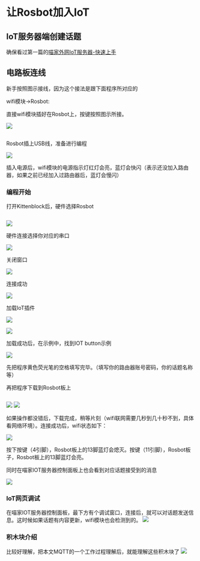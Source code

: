 # 让Rosbot加入IoT

## IoT服务器端创建话题
 
确保看过第一篇的[喵家外网IoT服务器-快速上手](http://learn.kittenbot.cn/zh_CN/latest/IoT/meowIoT/%E5%96%B5%E5%AE%B6IOT%E6%9C%8D%E5%8A%A1%E5%99%A8%E5%BF%AB%E9%80%9F%E5%85%A5%E9%97%A8.html)

## 电路板连线

新手按照图示接线，因为这个接法是跟下面程序所对应的 

wifi模块->Rosbot:

直接wifi模块插好在Rosbot上，按键按照图示所接。 

![](./images/Rosbot_IoT01.png) 

```hint:: 没有按键模块也没关系，了解原理可以间断发送固定数值
```

Rosbot插上USB线，准备进行编程

![](./images/Rosbot_IoT03.png)

插入电源后，wifi模块的电源指示灯红灯会亮，蓝灯会快闪（表示还没加入路由器，如果之前已经加入过路由器后，蓝灯会慢闪）


### 编程开始

打开Kittenblock后，硬件选择Rosbot 

```attention:: 请确保你的kittenblock是最新版
```

![](./images/Rosbot_IoT05.png)

硬件连接选择你对应的串口

![](./images/Rosbot_IoT06.png)

关闭窗口

![](./images/Rosbot_IoT07.png)

连接成功

![](./images/Rosbot_IoT08.png)

加载IoT插件

![](./images/Rosbot_IoT09.png)

![](./images/Rosbot_IoT10.png)

加载成功后，在示例中，找到IOT button示例

![](./images/Rosbot_IoT11.png)

先把程序黄色荧光笔的空格填写完毕。（填写你的路由器账号密码，你的话题名称等）

再把程序下载到Rosbot板上 

```hint:: 如果没有按键的朋友可以直接将按键发送部分改成发送数字并且加上延时，让板子自动每个一定时间给IoT发消息，再观察服务器上的消息接收
```

![](./images/Rosbot_IoT12_1.png) 
![](./images/Rosbot_IoT12_2.png)


如果操作都没错后，下载完成，稍等片刻（wifi联网需要几秒到几十秒不到，具体看网络环境）。连接成功后，wifi状态如下：

![](./images/Rosbot_IoT15.gif)


按下按键（4引脚），Rosbot板上的13脚蓝灯会熄灭。按键（11引脚），Rosbot板子，Rosbot板上的13脚蓝灯会亮。


同时在喵家IOT服务器控制面板上也会看到对应话题接受到的消息

![](./images/Rosbot_IoT13.png)

### IoT网页调试

在喵家IOT服务器控制面板，最下方有个调试窗口，连接后，就可以对话题发送信息。这时候如果话题有内容更新，wifi模块也会检测到的。
![](./images/Rosbot_IoT14.png)

### 积木块介绍

比较好理解，把本文MQTT的一个工作过程理解后，就能理解这些积木块了
![](./images/Rosbot_IoT04.png)

